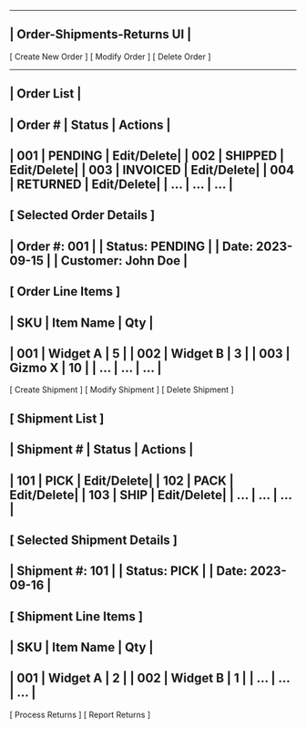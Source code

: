 -------------------------------------
|   Order-Shipments-Returns UI     |
-------------------------------------

[ Create New Order ]
[ Modify Order ]
[ Delete Order ]

-------------------------------------
|   Order List                     |
-------------------------------------
|  Order #  |   Status   |  Actions |
-------------------------------------
|    001    |  PENDING   | Edit/Delete|
|    002    |  SHIPPED   | Edit/Delete|
|    003    |  INVOICED  | Edit/Delete|
|    004    |  RETURNED  | Edit/Delete|
|    ...    |  ...       | ...       |
-------------------------------------

[ Selected Order Details ]
-------------------------------------
|  Order #: 001                    |
|  Status: PENDING                 |
|  Date: 2023-09-15                |
|  Customer: John Doe             |
-------------------------------------

[ Order Line Items ]
-------------------------------------
|  SKU   |  Item Name        |  Qty |
-------------------------------------
|  001   | Widget A          |  5   |
|  002   | Widget B          |  3   |
|  003   | Gizmo X           |  10  |
|  ...   | ...               | ...  |
-------------------------------------

[ Create Shipment ]
[ Modify Shipment ]
[ Delete Shipment ]

[ Shipment List ]
-------------------------------------
|  Shipment # |  Status   |  Actions |
-------------------------------------
|     101     |  PICK     | Edit/Delete|
|     102     |  PACK     | Edit/Delete|
|     103     |  SHIP     | Edit/Delete|
|     ...     |  ...      | ...       |
-------------------------------------

[ Selected Shipment Details ]
-------------------------------------
|  Shipment #: 101                |
|  Status: PICK                   |
|  Date: 2023-09-16               |
-------------------------------------

[ Shipment Line Items ]
-------------------------------------
|  SKU   |  Item Name        |  Qty |
-------------------------------------
|  001   | Widget A          |  2   |
|  002   | Widget B          |  1   |
|  ...   | ...               | ...  |
-------------------------------------

[ Process Returns ]
[ Report Returns ]

